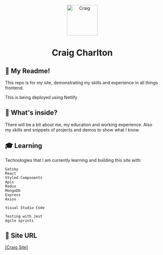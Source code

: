 <p align="center">
  <a href="https://craigcharlton.netlify.com/">
    <img alt="Craig" src="https://avatars0.githubusercontent.com/u/12031450" width="100" />
  </a>
</p>
<h1 align="center">
  Craig Charlton
</h1>

## 🚀 My Readme!

This repo is for my site, demonstrating my skills and experience in all things frontend.

This is being deployed using Netlify

## 🧐 What's inside?

There will be a bit about me, my education and working experience. Also my skills and snippets of projects and demos to show what I know.

## 🎓 Learning

Technologies that I am currently learning and building this site with:

    Gatsby
    React
    Styled Components
    Apis
    Redux
    MongoDb
    Express
    Axios

    Visual Studio Code

    Testing with Jest
    Agile sprints



## 💫 Site URL

[[Craig Site]](https://craigcharlton.netlify.com/)
